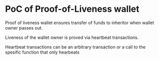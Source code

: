 # PoC of Proof-of-Liveness wallet

Proof of liveness wallet ensures transfer of funds to inheritor when wallet owner passes out.

Liveness of the wallet owner is proved via heartbeat transactions.

Heartbeat transactions can be an arbitrary transaction or a call to the spesific function that only hearbeats
